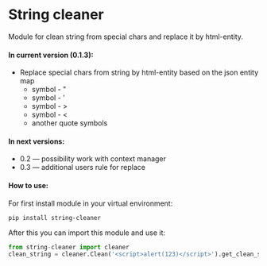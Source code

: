 # String cleaner
Module for clean string from special chars and replace it by html-entity.

#### In current version (0.1.3):
* Replace special chars from string by html-entity based on the json entity map
    * symbol - "
    * symbol - '
    * symbol - >
    * symbol - <
    * another quote symbols

#### In next versions:
* 0.2 — possibility work with context manager
* 0.3 — additional users rule for replace

#### How to use:
For first install module in your virtual environment:
```commandline
pip install string-cleaner
```
After this you can import this module and use it:
```python
from string-cleaner import cleaner
clean_string = cleaner.Clean('<script>alert(123)</script>').get_clean_string()
```